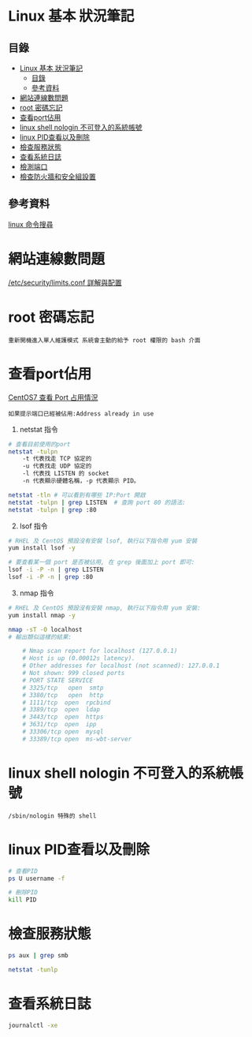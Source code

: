 # Linux 基本 狀況筆記

## 目錄

- [Linux 基本 狀況筆記](#linux-基本-狀況筆記)
  - [目錄](#目錄)
  - [參考資料](#參考資料)
- [網站連線數問題](#網站連線數問題)
- [root 密碼忘記](#root-密碼忘記)
- [查看port佔用](#查看port佔用)
- [linux shell nologin 不可登入的系統帳號](#linux-shell-nologin-不可登入的系統帳號)
- [linux PID查看以及刪除](#linux-pid查看以及刪除)
- [檢查服務狀態](#檢查服務狀態)
- [查看系統日誌](#查看系統日誌)
- [檢測端口](#檢測端口)
- [檢查防火牆和安全組設置](#檢查防火牆和安全組設置)

## 參考資料

[linux 命令搜尋](https://wangchujiang.com/linux-command/)


# 網站連線數問題

[/etc/security/limits.conf 詳解與配置](https://www.itread01.com/content/1575187502.html)

# root 密碼忘記

```
重新開機進入單人維護模式 系統會主動的給予 root 權限的 bash 介面
```

# 查看port佔用

[CentOS7 查看 Port 占用情況](http://weng-weiling.blogspot.com/2017/05/centos7-port.html)

```
如果提示端口已經被佔用:Address already in use
```

1. netstat 指令

```bash
# 查看目前使用的port
netstat -tulpn
	-t 代表找走 TCP 協定的
	-u 代表找走 UDP 協定的
	-l 代表找 LISTEN 的 socket
	-n 代表顯示硬體名稱，-p 代表顯示 PID。

netstat -tln # 可以看到有哪些 IP:Port 開啟
netstat -tulpn | grep LISTEN  # 查詢 port 80 的語法:
netstat -tulpn | grep :80
```

2. lsof 指令

```bash
# RHEL 及 CentOS 預設沒有安裝 lsof, 執行以下指令用 yum 安裝
yum install lsof -y

# 要查看某一個 port 是否被佔用, 在 grep 後面加上 port 即可:
lsof -i -P -n | grep LISTEN
lsof -i -P -n | grep :80
```

3. nmap 指令

```bash
# RHEL 及 CentOS 預設沒有安裝 nmap, 執行以下指令用 yum 安裝:
yum install nmap -y

nmap -sT -O localhost
# 輸出類似這樣的結果:

	# Nmap scan report for localhost (127.0.0.1)
	# Host is up (0.00012s latency).
	# Other addresses for localhost (not scanned): 127.0.0.1
	# Not shown: 999 closed ports
	# PORT STATE SERVICE
	# 3325/tcp   open  smtp
	# 3380/tcp   open  http
	# 1111/tcp  open  rpcbind
	# 3389/tcp  open  ldap
	# 3443/tcp  open  https
	# 3631/tcp  open  ipp
	# 33306/tcp open  mysql
	# 33389/tcp open  ms-wbt-server
```

# linux shell nologin 不可登入的系統帳號

```
/sbin/nologin 特殊的 shell
```

# linux PID查看以及刪除

```bash
# 查看PID
ps U username -f

# 刪除PID
kill PID
```

# 檢查服務狀態

```sh
ps aux | grep smb

netstat -tunlp
```

# 查看系統日誌

```sh
journalctl -xe
```

